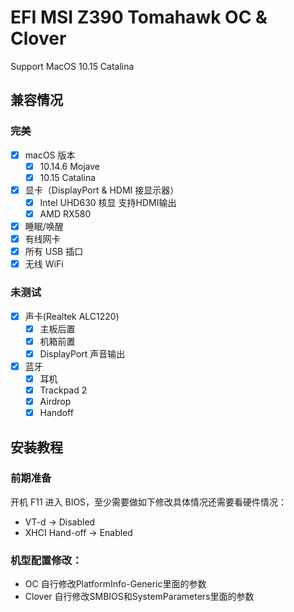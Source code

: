# EFI MSI Z390 Tomahawk OC & Clover

Support MacOS 10.15 Catalina

## 兼容情况

### 完美

- [x] macOS 版本
    - [x] 10.14.6 Mojave
    - [x] 10.15 Catalina
- [x] 显卡（DisplayPort & HDMI 接显示器）
    - [x] Intel UHD630 核显 支持HDMI输出
    - [x] AMD RX580

- [x] 睡眠/唤醒
- [x] 有线网卡
- [x] 所有 USB 插口
- [x] 无线 WiFi

### 未测试
- [x] 声卡(Realtek ALC1220)
    - [x] 主板后置
    - [x] 机箱前置
    - [x] DisplayPort 声音输出
- [x] 蓝牙
    - [x] 耳机
    - [x] Trackpad 2
    - [x] Airdrop
    - [x] Handoff

## 安装教程

### 前期准备

开机 F11 进入 BIOS，至少需要做如下修改具体情况还需要看硬件情况：

- VT-d -> Disabled
- XHCI Hand-off -> Enabled

### 机型配置修改：

- OC 自行修改PlatformInfo-Generic里面的参数
- Clover 自行修改SMBIOS和SystemParameters里面的参数
